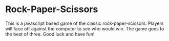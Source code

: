 # Rock-Paper-Scissors
This is a javascript based game of the classic rock-paper-scissors. Players will face off against the computer to see who would win. The game goes to the best of three. Good luck and have fun!
